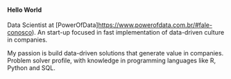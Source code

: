 #### Hello World 


Data Scientist at [PowerOfData]https://www.powerofdata.com.br/#fale-conosco). An start-up focused in fast implementation of data-driven culture in companies.

My passion is build data-driven solutions that generate value in companies. Problem solver profile, with knowledge in programming languages like R, Python and SQL.
